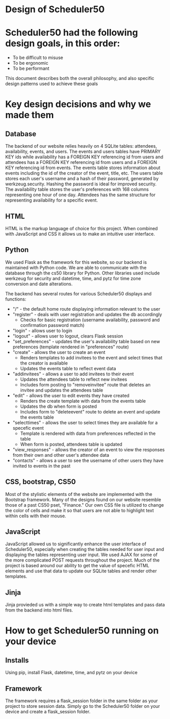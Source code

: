 # Design of Scheduler50

# Scheduler50 had the following design goals, in this order:
- To be difficult to misuse
- To be ergonomic
- To be performant

This document describes both the overall philosophy, and also specific design
patterns used to achieve these goals

# Key design decisions and why we made them

## Database

The backend of our website relies heavily on 4 SQLite tables: attendees, availability, events, and users.  The events and users tables have PRIMARY KEY ids while availability has a FOREIGN KEY referencing id from users and attendees has a FOREIGN KEY referencing id from users and a FOREIGN KEY referencing id from events.  The events table stores information about events including the id of the creator of the event, title, etc.  The users table stores each user's username and a hash of their password, generated by werkzeug.security.  Hashing the password is ideal for improved security.  The availability table stores the user's preferences with 168 columns representing one hour of one day.  Attendees has the same structure for representing availability for a specific event.

## HTML

HTML is the markup language of choice for this project.  When combined with JavaScript and CSS it allows us to make an intuitive user interface.

## Python

We used Flask as the framework for this website, so our backend is maintained with Python code.  We are able to communicate with the database through the cs50 library for Python.  Other libraries used include werkzeug for security and datetime, time, and pytz for time zone conversion and date alterations.

The backend has several routes for various Scheduler50 displays and functions:
- "/" - the default home route displaying information relevant to the user
- "register" - deals with user registration and updates the db accordingly 
  - Checks for basic registration (username availability, password and confirmation password match)
- "login" - allows user to login
- "logout" - allows user to logout, clears Flask session
- "set_preferences" - updates the user's availability table based on new preferences (template rendered in "preferences" route)
- "create" - allows the user to create an event
  - Renders templates to add invitees to the event and select times that the creator is available
  - Updates the events table to reflect event data
- "addinvitees" - allows a user to add invitees to their event
  - Updates the attendees table to reflect new invitees
  - Includes form posting to "removeinvitee" route that deletes an invitee and updates the attendees table
- "edit" - allows the user to edit events they have created
  - Renders the create template with data from the events table
  - Updates the db when form is posted
  - Includes form to "deleteevent" route to delete an event and update the events table
- "selecttimes" - allows the user to select times they are available for a specefic event
  - Template is rendered with data from preferences reflected in the table
  - When form is posted, attendees table is updated
- "view_responses" - allows the creator of an event to view the responses from their own and other user's attendee data
- "contacts" - allows a user to see the username of other users they have invited to events in the past

## CSS, bootstrap, CS50

Most of the stylistic elements of the website are implemented with the Bootstrap framework.  Many of the designs found on our website resemble those of a past CS50 pset, "Finance."  Our own CSS file is utilized to change the color of cells and make it so that users are not able to highlight text within cells with their mouse.

## JavaScript

JavaScript allowed us to significantly enhance the user interface of Scheduler50, especially when creating the tables needed for user input and displaying the tables representing user input.  We used AJAX for some of the more complicated POST requests throughout the project.  Much of the project is based around our ability to get the value of specefic HTML elements and use that data to update our SQLite tables and render other templates.

## Jinja

Jinja provieded us with a simple way to create html templates and pass data from the backend into html files.


# How to get Scheduler50 running on your device

## Installs

Using pip, install Flask, datetime, time, and pytz on your device

## Framework

The framework requires a flask_session folder in the same folder as your project to store session data.  Simply go to the Scheduler50 folder on your device and create a flask_session folder.